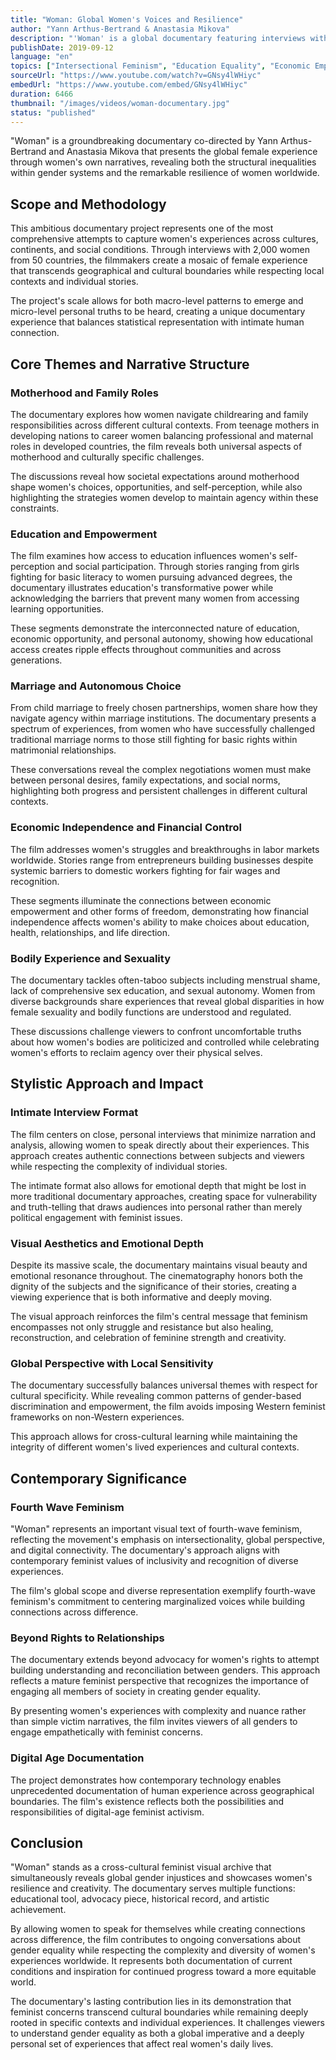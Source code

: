 ```yaml
---
title: "Woman: Global Women's Voices and Resilience"
author: "Yann Arthus-Bertrand & Anastasia Mikova"
description: "'Woman' is a global documentary featuring interviews with 2,000 women from 50 countries, presenting their authentic experiences on topics including motherhood, education, marriage, economic independence, menstruation, and sexuality. The film not only reveals the injustices faced by women worldwide but also emphasizes their inner strength and ability to change the world."
publishDate: 2019-09-12
language: "en"
topics: ["Intersectional Feminism", "Education Equality", "Economic Empowerment", "Bodily Autonomy", "Anti-Sexual Violence"]
sourceUrl: "https://www.youtube.com/watch?v=GNsy4lWHiyc"
embedUrl: "https://www.youtube.com/embed/GNsy4lWHiyc"
duration: 6466
thumbnail: "/images/videos/woman-documentary.jpg"
status: "published"
---
```


"Woman" is a groundbreaking documentary co-directed by Yann Arthus-Bertrand and Anastasia Mikova that presents the global female experience through women's own narratives, revealing both the structural inequalities within gender systems and the remarkable resilience of women worldwide.

## Scope and Methodology

This ambitious documentary project represents one of the most comprehensive attempts to capture women's experiences across cultures, continents, and social conditions. Through interviews with 2,000 women from 50 countries, the filmmakers create a mosaic of female experience that transcends geographical and cultural boundaries while respecting local contexts and individual stories.

The project's scale allows for both macro-level patterns to emerge and micro-level personal truths to be heard, creating a unique documentary experience that balances statistical representation with intimate human connection.

## Core Themes and Narrative Structure

### Motherhood and Family Roles
The documentary explores how women navigate childrearing and family responsibilities across different cultural contexts. From teenage mothers in developing nations to career women balancing professional and maternal roles in developed countries, the film reveals both universal aspects of motherhood and culturally specific challenges.

The discussions reveal how societal expectations around motherhood shape women's choices, opportunities, and self-perception, while also highlighting the strategies women develop to maintain agency within these constraints.

### Education and Empowerment
The film examines how access to education influences women's self-perception and social participation. Through stories ranging from girls fighting for basic literacy to women pursuing advanced degrees, the documentary illustrates education's transformative power while acknowledging the barriers that prevent many women from accessing learning opportunities.

These segments demonstrate the interconnected nature of education, economic opportunity, and personal autonomy, showing how educational access creates ripple effects throughout communities and across generations.

### Marriage and Autonomous Choice
From child marriage to freely chosen partnerships, women share how they navigate agency within marriage institutions. The documentary presents a spectrum of experiences, from women who have successfully challenged traditional marriage norms to those still fighting for basic rights within matrimonial relationships.

These conversations reveal the complex negotiations women must make between personal desires, family expectations, and social norms, highlighting both progress and persistent challenges in different cultural contexts.

### Economic Independence and Financial Control
The film addresses women's struggles and breakthroughs in labor markets worldwide. Stories range from entrepreneurs building businesses despite systemic barriers to domestic workers fighting for fair wages and recognition.

These segments illuminate the connections between economic empowerment and other forms of freedom, demonstrating how financial independence affects women's ability to make choices about education, health, relationships, and life direction.

### Bodily Experience and Sexuality
The documentary tackles often-taboo subjects including menstrual shame, lack of comprehensive sex education, and sexual autonomy. Women from diverse backgrounds share experiences that reveal global disparities in how female sexuality and bodily functions are understood and regulated.

These discussions challenge viewers to confront uncomfortable truths about how women's bodies are politicized and controlled while celebrating women's efforts to reclaim agency over their physical selves.

## Stylistic Approach and Impact

### Intimate Interview Format
The film centers on close, personal interviews that minimize narration and analysis, allowing women to speak directly about their experiences. This approach creates authentic connections between subjects and viewers while respecting the complexity of individual stories.

The intimate format also allows for emotional depth that might be lost in more traditional documentary approaches, creating space for vulnerability and truth-telling that draws audiences into personal rather than merely political engagement with feminist issues.

### Visual Aesthetics and Emotional Depth
Despite its massive scale, the documentary maintains visual beauty and emotional resonance throughout. The cinematography honors both the dignity of the subjects and the significance of their stories, creating a viewing experience that is both informative and deeply moving.

The visual approach reinforces the film's central message that feminism encompasses not only struggle and resistance but also healing, reconstruction, and celebration of feminine strength and creativity.

### Global Perspective with Local Sensitivity
The documentary successfully balances universal themes with respect for cultural specificity. While revealing common patterns of gender-based discrimination and empowerment, the film avoids imposing Western feminist frameworks on non-Western experiences.

This approach allows for cross-cultural learning while maintaining the integrity of different women's lived experiences and cultural contexts.

## Contemporary Significance

### Fourth Wave Feminism
"Woman" represents an important visual text of fourth-wave feminism, reflecting the movement's emphasis on intersectionality, global perspective, and digital connectivity. The documentary's approach aligns with contemporary feminist values of inclusivity and recognition of diverse experiences.

The film's global scope and diverse representation exemplify fourth-wave feminism's commitment to centering marginalized voices while building connections across difference.

### Beyond Rights to Relationships
The documentary extends beyond advocacy for women's rights to attempt building understanding and reconciliation between genders. This approach reflects a mature feminist perspective that recognizes the importance of engaging all members of society in creating gender equality.

By presenting women's experiences with complexity and nuance rather than simple victim narratives, the film invites viewers of all genders to engage empathetically with feminist concerns.

### Digital Age Documentation
The project demonstrates how contemporary technology enables unprecedented documentation of human experience across geographical boundaries. The film's existence reflects both the possibilities and responsibilities of digital-age feminist activism.

## Conclusion

"Woman" stands as a cross-cultural feminist visual archive that simultaneously reveals global gender injustices and showcases women's resilience and creativity. The documentary serves multiple functions: educational tool, advocacy piece, historical record, and artistic achievement.

By allowing women to speak for themselves while creating connections across difference, the film contributes to ongoing conversations about gender equality while respecting the complexity and diversity of women's experiences worldwide. It represents both documentation of current conditions and inspiration for continued progress toward a more equitable world.

The documentary's lasting contribution lies in its demonstration that feminist concerns transcend cultural boundaries while remaining deeply rooted in specific contexts and individual experiences. It challenges viewers to understand gender equality as both a global imperative and a deeply personal set of experiences that affect real women's daily lives.